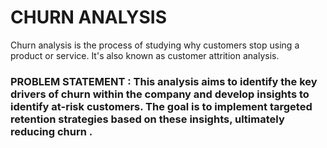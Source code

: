 # CHURN ANALYSIS
Churn analysis is the process of studying why customers stop using a product or service. It's also known as customer attrition analysis. 
### PROBLEM STATEMENT : This analysis aims to identify the key drivers of churn within the  company and develop insights to identify at-risk customers. The goal is to implement targeted retention strategies based on these insights, ultimately reducing churn . 
